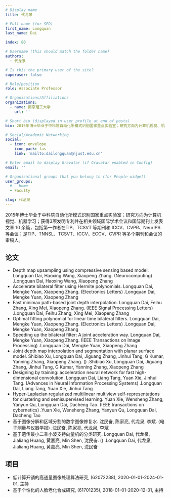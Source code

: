 ```yaml
---
# Display name
title: 代龙泉

# Full name (for SEO)
first_name: Longquan
last_name: Dai

index: 80

# Username (this should match the folder name)
authors:
  - 代龙泉

# Is this the primary user of the site?
superuser: false

# Role/position
role: Associate Professor

# Organizations/Affiliations
organizations:
  - name: 南京理工大学
    url: ''

# Short bio (displayed in user profile at end of posts)
bio: 2015年博士毕业于中科院自动化所模式识别国家重点实验室；研究方向为计算机视觉、机器学习；获得3项发明专利并在相关领域国际学术会议和国际期刊上发表文章 10 余篇，包括第一作者在TIP、TCSVT 等期刊和 ICCV、CVPR、NeurIPS等会议；是TIP、TNNSL、TCSVT、ICCV、ECCV、CVPR 等多个期刊和会议的审稿人。

# Social/Academic Networking
social:
  - icon: envelope
    icon_pack: fas
    link: 'mailto:dailongquan@njust.edu.cn'

# Enter email to display Gravatar (if Gravatar enabled in Config)
email: ''

# Organizational groups that you belong to (for People widget)
user_groups:
  # - Home
  - Faculty

slug: 代龙泉
---
```


2015年博士毕业于中科院自动化所模式识别国家重点实验室；研究方向为计算机视觉、机器学习；获得3项发明专利并在相关领域国际学术会议和国际期刊上发表文章 10 余篇，包括第一作者在TIP、TCSVT 等期刊和 ICCV、CVPR、NeurIPS等会议；是TIP、TNNSL、TCSVT、ICCV、ECCV、CVPR 等多个期刊和会议的审稿人。

## 论文
- Depth map upsampling using compressive sensing based model. Longquan Dai, Haoxing Wang, Xiaopeng Zhang. (Neurocomputing) .Longquan Dai, Haoxing Wang, Xiaopeng Zhang
- Accelerate bilateral filter using Hermite polynomials. Longquan Dai, Mengke Yuan, Xiaopeng Zhang. (Electronics Letters) .Longquan Dai, Mengke Yuan, Xiaopeng Zhang
- Fast minimax path-based joint depth interpolation. Longquan Dai, Feihu Zhang, Xing Mei, Xiaopeng Zhang. (IEEE Signal Processing Letters) .Longquan Dai, Feihu Zhang, Xing Mei, Xiaopeng Zhang
- Optimal fitting polynomial for linear time bilateral filters. Longquan Dai, Mengke Yuan, Xiaopeng Zhang. (Electronics Letters) .Longquan Dai, Mengke Yuan, Xiaopeng Zhang
- Speeding up the bilateral filter: A joint acceleration way. Longquan Dai, Mengke Yuan, Xiaopeng Zhang. (IEEE Transactions on Image Processing) .Longquan Dai, Mengke Yuan, Xiaopeng Zhang
- Joint depth map interpolation and segmentation with planar surface model. Shibiao Xu, Longquan Dai, Jiguang Zhang, Jinhui Tang, G Kumar, Yanning Zhang, Xiaopeng Zhang. () .Shibiao Xu, Longquan Dai, Jiguang Zhang, Jinhui Tang, G Kumar, Yanning Zhang, Xiaopeng Zhang
- Designing by training: acceleration neural network for fast high-dimensional convolution. Longquan Dai, Liang Tang, Yuan Xie, Jinhui Tang. (Advances in Neural Information Processing Systems) .Longquan Dai, Liang Tang, Yuan Xie, Jinhui Tang
- Hyper-Laplacian regularized multilinear multiview self-representations for clustering and semisupervised learning. Yuan Xie, Wensheng Zhang, Yanyun Qu, Longquan Dai, Dacheng Tao. (IEEE transactions on cybernetics) .Yuan Xie, Wensheng Zhang, Yanyun Qu, Longquan Dai, Dacheng Tao
- 基于图像分解和区域分割的数字图像修复水. 沈民奋, 陈家亮, 代龙泉, 李斌. (电子测量与仪器学报) .沈民奋, 陈家亮, 代龙泉, 李斌
- 基于遗传最小二乘小波支持向量机的分类研究. Longquan Dai, 代龙泉, Jialiang Huang, 黄嘉亮, Min Shen, 沈民奋. () .Longquan Dai, 代龙泉, Jialiang Huang, 黄嘉亮, Min Shen, 沈民奋

## 项目
- 低计算开销的高通量图像处理算法研究, (62072238), 2020-01-01-2024-01-01, 主持
- 基于个性化的人脸老化合成研究, (61701235), 2018-01-01-2020-12-31, 主持
